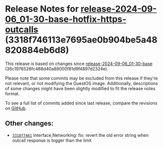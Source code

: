 Release Notes for [**release\-2024\-09\-06\_01\-30\-base\-hotfix\-https\-outcalls**](https://github.com/dfinity/ic/tree/release-2024-09-06_01-30-base-hotfix-https-outcalls) (3318f746113e7695ae0b904be5a48820884eb6d8\)
========================================================================================================================================================================================================================

This release is based on changes since [release\-2024\-09\-06\_01\-30\-base](https://dashboard.internetcomputer.org/release/36c1976526fc488d40a89000f81d9f4897d2324e) (36c1976526fc488d40a89000f81d9f4897d2324e).

Please note that some commits may be excluded from this release if they're not relevant, or not modifying the GuestOS image. Additionally, descriptions of some changes might have been slightly modified to fit the release notes format.

To see a full list of commits added since last release, compare the revisions on [GitHub](https://github.com/dfinity/ic/compare/release-2024-09-06_01-30-base...release-2024-09-06_01-30-base-hotfix-https-outcalls).

Other changes:
--------------

* [`3318f7461`](https://github.com/dfinity/ic/commit/3318f7461) Interface,Networking: fix: revert the old error string when outcall response is bigger than the limit
